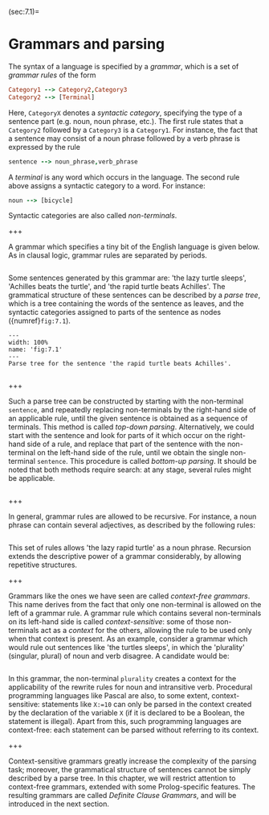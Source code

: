 <!--H3: Section 7.1-->
(sec:7.1)=
# Grammars and parsing #

The syntax of a language is specified by a *grammar*, which is a set of *grammar rules* of the form
```Prolog
Category1 --> Category2,Category3
Category2 --> [Terminal]
```
Here, `CategoryX` denotes a *syntactic category*, specifying the type of a sentence part (e.g. noun, noun phrase, etc.). The first rule states that a `Category2` followed by a `Category3` is a `Category1`. For instance, the fact that a sentence may consist of a noun phrase followed by a verb phrase is expressed by the rule
```Prolog
sentence --> noun_phrase,verb_phrase
```
A *terminal* is any word which occurs in the language. The second rule above assigns a syntactic category to a word. For instance:
```Prolog
noun --> [bicycle]
```
Syntactic categories are also called *non-terminals*.

+++

A grammar which specifies a tiny bit of the English language is given below. As in clausal logic, grammar rules are separated by periods.
```{swish} 7.1.1
```
Some sentences generated by this grammar are: 'the lazy turtle sleeps', 'Achilles beats the turtle', and 'the rapid turtle beats Achilles'. The grammatical structure of these sentences can be described by a *parse tree*, which is a tree containing the words of the sentence as leaves, and the syntactic categories assigned to parts of the sentence as nodes ({numref}`fig:7.1`).

```{figure} /src/fig/part_iii/image002.svg
---
width: 100%
name: 'fig:7.1'
---
Parse tree for the sentence 'the rapid turtle beats Achilles'.
```

```{exercise} ex:7.1
```

+++

Such a parse tree can be constructed by starting with the non-terminal `sentence`, and repeatedly replacing non-terminals by the right-hand side of an applicable rule, until the given sentence is obtained as a sequence of terminals. This method is called *top-down parsing*. Alternatively, we could start with the sentence and look for parts of it which occur on the right-hand side of a rule, and replace that part of the sentence with the non-terminal on the left-hand side of the rule, until we obtain the single non-terminal `sentence`. This procedure is called *bottom-up parsing*. It should be noted that both methods require search: at any stage, several rules might be applicable.

```{exercise} ex:7.2
```

+++

In general, grammar rules are allowed to be recursive. For instance, a noun phrase can contain several adjectives, as described by the following rules:
```{swish} 7.1.2
```
This set of rules allows 'the lazy rapid turtle' as a noun phrase. Recursion extends the descriptive power of a grammar considerably, by allowing repetitive structures.

+++

Grammars like the ones we have seen are called *context-free grammars*. This name derives from the fact that only one non-terminal is allowed on the left of a grammar rule. A grammar rule which contains several non-terminals on its left-hand side is called *context-sensitive*: some of those non-terminals act as a *context* for the others, allowing the rule to be used only when that context is present. As an example, consider a grammar which would rule out sentences like 'the turtles sleeps', in which the 'plurality' (singular, plural) of noun and verb disagree. A candidate would be:
```{swish} 7.1.3
```
In this grammar, the non-terminal `plurality` creates a context for the applicability of the rewrite rules for noun and intransitive verb. Procedural programming languages like Pascal are also, to some extent, context-sensitive: statements like `X:=10` can only be parsed in the context created by the declaration of the variable `X` (if it is declared to be a Boolean, the statement is illegal). Apart from this, such programming languages are context-free: each statement can be parsed without referring to its context.

+++

Context-sensitive grammars greatly increase the complexity of the parsing task; moreover, the grammatical structure of sentences cannot be simply described by a parse tree. In this chapter, we will restrict attention to context-free grammars, extended with some Prolog-specific features. The resulting grammars are called *Definite Clause Grammars*, and will be introduced in the next section.
